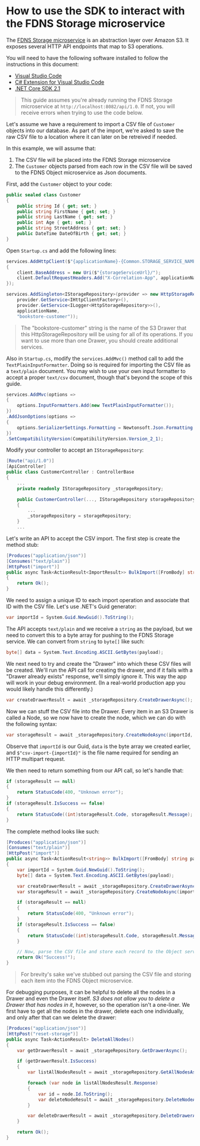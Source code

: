 # How to use the SDK to interact with the FDNS Storage microservice

The [FDNS Storage microservice](https://github.com/CDCGov/fdns-ms-storage) is an abstraction layer over Amazon S3. It exposes several HTTP API endpoints that map to S3 operations.

You will need to have the following software installed to follow the instructions in this document:

- [Visual Studio Code](https://code.visualstudio.com/)
- [C# Extension for Visual Studio Code](https://marketplace.visualstudio.com/items?itemName=ms-vscode.csharp)
- [.NET Core SDK 2.1](https://www.microsoft.com/net/download)

> This guide assumes you're already running the FDNS Storage microservice at `http://localhost:8082/api/1.0`. If not, you will receive errors when trying to use the code below.

Let's assume we have a requirement to import a CSV file of `Customer` objects into our database. As part of the import, we're asked to save the raw CSV file to a location where it can later on be retreived if needed.

In this example, we will assume that:
1. The CSV file will be placed into the FDNS Storage microservice
1. The `Customer` objects parsed from each row in the CSV file will be saved to the FDNS Object microservice as Json documents.

First, add the `Customer` object to your code:

```cs
public sealed class Customer
{
    public string Id { get; set; }
    public string FirstName { get; set; }
    public string LastName { get; set; }
    public int Age { get; set; }
    public string StreetAddress { get; set; }
    public DateTime DateOfBirth { get; set; }
}
```

Open `Startup.cs` and add the following lines:

```cs
services.AddHttpClient($"{applicationName}-{Common.STORAGE_SERVICE_NAME}", client =>
{
    client.BaseAddress = new Uri($"{storageServiceUrl}/");
    client.DefaultRequestHeaders.Add("X-Correlation-App", applicationName);
});

services.AddSingleton<IStorageRepository>(provider => new HttpStorageRepository(
    provider.GetService<IHttpClientFactory>(),
    provider.GetService<ILogger<HttpStorageRepository>>(),
    applicationName,
    "bookstore-customer"));
```

> The "bookstore-customer" string is the name of the S3 Drawer that this HttpStorageRepository will be using for all of its operations. If you want to use more than one Drawer, you should create additional services.

Also in `Startup.cs`, modify the `services.AddMvc()` method call to add the `TextPlainInputFormatter`. Doing so is required for importing the CSV file as a `text/plain` document. You may wish to use your own input formatter to accept a proper `text/csv` document, though that's beyond the scope of this guide.

```cs
services.AddMvc(options =>
{
    options.InputFormatters.Add(new TextPlainInputFormatter());
})
.AddJsonOptions(options =>
{
    options.SerializerSettings.Formatting = Newtonsoft.Json.Formatting.Indented;
})
.SetCompatibilityVersion(CompatibilityVersion.Version_2_1);
```

Modify your controller to accept an `IStorageRepository`:

```cs
[Route("api/1.0")]
[ApiController]
public class CustomerController : ControllerBase
{
    ...
    private readonly IStorageRepository _storageRepository;

    public CustomerController(..., IStorageRepository storageRepository)
    {
        ...
        _storageRepository = storageRepository;
    }
    ...
```

Let's write an API to accept the CSV import. The first step is create the method stub:

```cs
[Produces("application/json")]
[Consumes("text/plain")]
[HttpPost("import")]
public async Task<ActionResult<ImportResult>> BulkImport([FromBody] string payload)
{
    return Ok();
}
```

We need to assign a unique ID to each import operation and associate that ID with the CSV file. Let's use .NET's Guid generator:

```cs
var importId = System.Guid.NewGuid().ToString();
```

The API accepts `text/plain` and we receive a `string` as the payload, but we need to convert this to a byte array for pushing to the FDNS Storage service. We can convert from `string` to `byte[]` like such:

```cs
byte[] data = System.Text.Encoding.ASCII.GetBytes(payload);
```

We next need to try and create the "Drawer" into which these CSV files will be created. We'll run the API call for creating the drawer, and if it fails with a "Drawer already exists" response, we'll simply ignore it. This way the app will work in your debug environment. (In a real-world production app you would likely handle this differently.)

```cs
var createDrawerResult = await _storageRepository.CreateDrawerAsync();
```

Now we can stuff the CSV file into the Drawer. Every item in an S3 Drawer is called a Node, so we now have to create the node, which we can do with the following syntax:

```cs
var storageResult = await _storageRepository.CreateNodeAsync(importId, $"csv-import-{importId}", data);
```

Observe that `importId` is our Guid, `data` is the byte array we created earlier, and `$"csv-import-{importId}"` is the file name required for sending an HTTP multipart request.

We then need to return something from our API call, so let's handle that:

```cs
if (storageResult == null)
{
    return StatusCode(400, "Unknown error");
}
if (storageResult.IsSuccess == false)
{
    return StatusCode((int)storageResult.Code, storageResult.Message);
}
```

The complete method looks like such:

```cs
[Produces("application/json")]
[Consumes("text/plain")]
[HttpPost("import")]
public async Task<ActionResult<string>> BulkImport([FromBody] string payload)
{
    var importId = System.Guid.NewGuid().ToString();
    byte[] data = System.Text.Encoding.ASCII.GetBytes(payload);

    var createDrawerResult = await _storageRepository.CreateDrawerAsync();
    var storageResult = await _storageRepository.CreateNodeAsync(importId, $"csv-import-{importId}", data);

    if (storageResult == null)
    {
        return StatusCode(400, "Unknown error");
    }
    if (storageResult.IsSuccess == false)
    {
        return StatusCode((int)storageResult.Code, storageResult.Message);
    }

    // Now, parse the CSV file and store each record to the Object service...
    return Ok("Success!");
}
```

> For brevity's sake we've stubbed out parsing the CSV file and storing each item into the FDNS Object microservice.

For debugging purposes, it can be helpful to delete all the nodes in a Drawer and even the Drawer itself. _S3 does not allow you to delete a Drawer that has nodes in it_, however, so the operation isn't a one-liner. We first have to get all the nodes in the drawer, delete each one individually, and only after that can we delete the drawer:

```cs
[Produces("application/json")]
[HttpPost("reset-storage")]
public async Task<ActionResult> DeleteAllNodes()
{
    var getDrawerResult = await _storageRepository.GetDrawerAsync();

    if (getDrawerResult.IsSuccess)
    {
        var listAllNodesResult = await _storageRepository.GetAllNodesAsync();

        foreach (var node in listAllNodesResult.Response)
        {
            var id = node.Id.ToString();
            var deleteNodeResult = await _storageRepository.DeleteNodeAsync(id);
        }

        var deleteDrawerResult = await _storageRepository.DeleteDrawerAsync();
    }

    return Ok();
}
```



